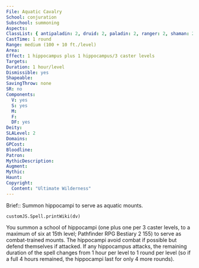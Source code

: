 ```yaml
---
File: Aquatic Cavalry
School: conjuration
Subschool: summoning
Aspects: 
ClassList: { antipaladin: 2, druid: 2, paladin: 2, ranger: 2, shaman: 2, summoner: 2, unchained summoner: 2 }
CastTime: 1 round
Range: medium (100 + 10 ft./level)
Area: 
Effect: 1 hippocampus plus 1 hippocampus/3 caster levels
Targets: 
Duration: 1 hour/level
Dismissible: yes
Shapeable: 
SavingThrow: none
SR: no
Components:
  V: yes
  S: yes
  M: 
  F: 
  DF: yes
Deity: 
SLALevel: 2
Domains: 
GPCost: 
Bloodline: 
Patron: 
MythicDescription: 
Augment: 
Mythic: 
Haunt: 
Copyright:
  Content: "Ultimate Wilderness"
---
```

Brief:: Summon hippocampi to serve as aquatic mounts.

```dataviewjs
customJS.Spell.printWiki(dv)
```

You summon a school of hippocampi (one plus one per 3 caster levels, to a maximum of six at 15th level; Pathfinder RPG Bestiary 2 155) to serve as combat-trained mounts. The hippocampi avoid combat if possible but defend themselves if attacked. If any hippocampus attacks, the remaining duration of the spell changes from 1 hour per level to 1 round per level (so if a full 4 hours remained, the hippocampi last for only 4 more rounds).

